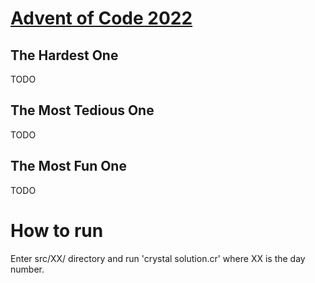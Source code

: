 # [Advent of Code 2022](https://adventofcode.com/2022)

## The Hardest One

TODO

## The Most Tedious One

TODO

## The Most Fun One

TODO

# How to run

Enter src/XX/ directory and run 'crystal solution.cr' where XX is the day number.

